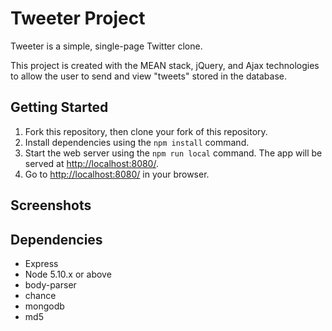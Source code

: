 # Tweeter Project

Tweeter is a simple, single-page Twitter clone.

This project is created with the MEAN stack, jQuery, and Ajax technologies to allow the user to send and view "tweets" stored in the database.

## Getting Started

1. Fork this repository, then clone your fork of this repository.
2. Install dependencies using the `npm install` command.
3. Start the web server using the `npm run local` command. The app will be served at <http://localhost:8080/>.
4. Go to <http://localhost:8080/> in your browser.

## Screenshots

## Dependencies

- Express
- Node 5.10.x or above
- body-parser
- chance
- mongodb
- md5